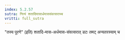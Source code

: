 ```yaml
---
index: 5.2.57
sutra: नित्यं शतादिमासार्धमाससंवत्सराच्च
vritti: full_sutra
---
```


"तस्य पूरणे" (इति) शतादि-मास-अर्धमास-संवत्सरात् डटः तमट् अन्यतरस्याम् च 